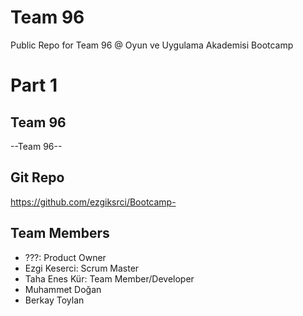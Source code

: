 # **Team 96**

Public Repo for Team 96 @ Oyun ve Uygulama Akademisi Bootcamp

# Part 1

## Team 96

--Team 96--

## Git Repo

<https://github.com/ezgiksrci/Bootcamp->

## Team Members

- ???: Product Owner
- Ezgi Keserci: Scrum Master
- Taha Enes Kür: Team Member/Developer
- Muhammet Doğan
- Berkay Toylan
